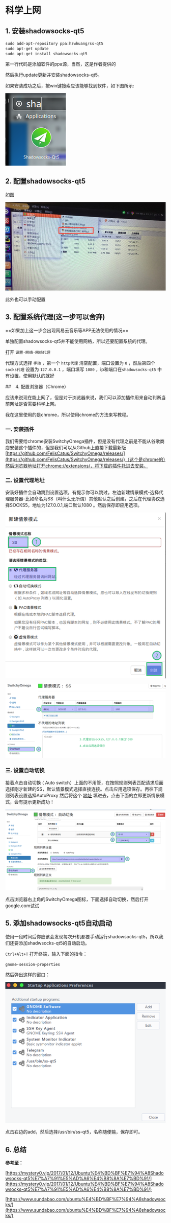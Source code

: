 # 科学上网

## 1. 安装shadowsocks-qt5

```shell
sudo add-apt-repository ppa:hzwhuang/ss-qt5
sudo apt-get update
sudo apt-get install shadowsocks-qt5
```

第一行代码是添加软件的ppa源，当然，这是作者提供的

然后执行update更新并安装shadowsocks-qt5。

如果安装成功之后，按win键搜索应该能够找到软件，如下图所示:

![2](../../pictures/2.png)

## 2. 配置shadowsocks-qt5

如图

![2](../../pictures/12.jpg)

此外也可以手动配置

## 3. 配置系统代理(这一步可以舍弃)

==如果加上这一步会出现网易云音乐等APP无法使用的情况==

单独配置shadowsocks-qt5并不能使用网络，所以还要配置系统的代理。

打开 `设置-网络-网络代理`

代理方式选择 `手动` ，第一个 `http代理` 清空配置，端口设置为 `0` ，然后第四个 `socks代理` 设置为 `127.0.0.1` ，端口填写 `1080` ，ip和端口在`shadowsocks-qt5` 中有设置，使用默认的就好

##　4. 配置浏览器（Chrome）

应该来说现在能上网了，但是对于浏览器来说，我们可以添加插件用来自动判断当前网址是否需要科学上网。

我在这里使用的是chrome，所以使用chrome的方法来写教程。

### 一. 安装插件

我们需要给chrome安装SwitchyOmega插件，但是没有代理之前是不能从谷歌商店安装这个插件的，但是我们可以从Github上直接下载最新版 [https://github.com/FelisCatus/SwitchyOmega/releases/](https://github.com/FelisCatus/SwitchyOmega/releases/)（这个是chrome的）然后浏览器地址打开chrome://extensions/，将下载的插件托进去安装。

### 二. 设置代理地址

安装好插件会自动跳到设置选项，有提示你可以跳过。左边新建情景模式-选择代理服务器-比如命名为SS（叫什么无所谓）其他默认之后创建，之后在代理协议选择SOCKS5，地址为127.0.0.1,端口默认1080 。然后保存即应用选项。

![2](../../pictures/3.png)

![2](../../pictures/4.png)

### 三. 设置自动切换

接着点击自动切换 ( Auto switch）上面的不用管，在按照规则列表匹配请求后面选择刚才新建的SS，默认情景模式选择直接连接。点击应用选项保存。再往下规则列表设置选择AutoProxy 然后将这个 [地址](https://raw.githubusercontent.com/gfwlist/gfwlist/master/gfwlist.txt) 填进去，点击下面的立即更新情景模式，会有提示更新成功！

![2](../../pictures/5.png)

点击浏览器右上角的SwitchyOmega图标，下面选择自动切换，然后打开google.com试试

## 5. 添加shadowsocks-qt5自动启动

使用一段时间后你应该会发现每次开机都要手动运行shadowsocks-qt5，所以我们还要添加shadwsocks-qt5的自动启动。

`Ctrl+Alt+T` 打开终端，输入下面的指令：

`gnome-session-properties`

然后弹出这样的窗口：

![2](../../pictures/6.png)

点击右边的add，然后选择/usr/bin/ss-qt5，名称随便输，保存即可。

## 6. 总结

**参考至：**

[https://mystery0.vip/2017/01/12/Ubuntu%E4%BD%BF%E7%94%A8Shadowsocks-qt5%E7%A7%91%E5%AD%A6%E4%B8%8A%E7%BD%91/](https://mystery0.vip/2017/01/12/Ubuntu%E4%BD%BF%E7%94%A8Shadowsocks-qt5%E7%A7%91%E5%AD%A6%E4%B8%8A%E7%BD%91/)

[https://www.sundabao.com/ubuntu%E4%BD%BF%E7%94%A8shadowsocks/](https://www.sundabao.com/ubuntu%E4%BD%BF%E7%94%A8shadowsocks/)
